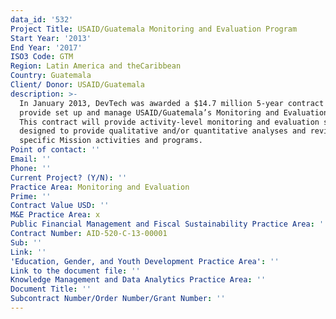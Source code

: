 ```yaml
---
data_id: '532'
Project Title: USAID/Guatemala Monitoring and Evaluation Program
Start Year: '2013'
End Year: '2017'
ISO3 Code: GTM
Region: Latin America and theCaribbean
Country: Guatemala
Client/ Donor: USAID/Guatemala
description: >-
  In January 2013, DevTech was awarded a $14.7 million 5-year contract to
  provide set up and manage USAID/Guatemala’s Monitoring and Evaluation Program.
  This contract will provide activity-level monitoring and evaluation services
  designed to provide qualitative and/or quantitative analyses and reviews of
  specific Mission activities and programs.
Point of contact: ''
Email: ''
Phone: ''
Current Project? (Y/N): ''
Practice Area: Monitoring and Evaluation
Prime: ''
Contract Value USD: ''
M&E Practice Area: x
Public Financial Management and Fiscal Sustainability Practice Area: ''
Contract Number: AID-520-C-13-00001
Sub: ''
Link: ''
'Education, Gender, and Youth Development Practice Area': ''
Link to the document file: ''
Knowledge Management and Data Analytics Practice Area: ''
Document Title: ''
Subcontract Number/Order Number/Grant Number: ''
---
```


